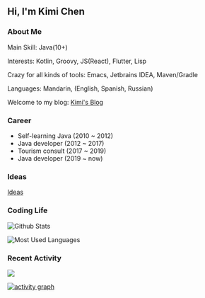 ## Hi, I'm Kimi Chen

### About Me

Main Skill: Java(10+)

Interests: Kotlin, Groovy, JS(React), Flutter, Lisp

Crazy for all kinds of tools: Emacs, Jetbrains IDEA, Maven/Gradle

Languages: Mandarin, (English, Spanish, Russian)

Welcome to my blog: [Kimi's Blog](https://kimi.qqviaja.com/)

### Career

- Self-learning Java (2010 ~ 2012)
- Java developer (2012 ~ 2017)
- Tourism consult (2017 ~ 2019)
- Java developer (2019 ~ now)

### Ideas

[Ideas](https://github.com/kimichen13/ideas/issues/2)

### Coding Life

![Github Stats](https://github-readme-stats.vercel.app/api?username=kimichen13&count_private=true&show_icons=true&include_all_commits=true)

![Most Used Languages](https://github-readme-stats.vercel.app/api/top-langs/?username=kimichen13&layout=compact&langs_count=100&hide=HTML,TeX,Roff,Makefile,CSS,Gherkin,PHP,Perl)

### Recent Activity

![](https://github-profile-summary-cards.vercel.app/api/cards/profile-details?username=kimichen13&theme=vue)
  
[![activity graph](https://activity-graph.herokuapp.com/graph?username=kimichen13&theme=github-light&hide_border=true)](https://github.com/ashutosh00710/github-readme-activity-graph)
